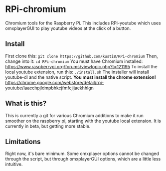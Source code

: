 # RPi-chromium
Chromium tools for the Raspberry Pi. This includes RPi-youtube which uses omxplayerGUI to play youtube videos at the click of a button.

## Install
First clone this: `git clone https://github.com/kusti8/RPi-chromium`
Then, change into it: `cd RPi-chromium`
You must have Chromium installed: https://www.raspberrypi.org/forums/viewtopic.php?t=121195
To install the local youtube extension, run this:
`./install.sh`
The installer will install youtube-dl and the native script. **You must install the chrome extension!** https://chrome.google.com/webstore/detail/rpi-youtube/laacchpjldmpbhkcjfmfcjijaekhhlgn

## What is this?
This is currently a git for various Chromium additions to make it run smoother on the raspberry pi, starting with the youtube local extension. It is currently in beta, but getting more stable.

## Limitations
Right now, it's bare minimum. Some omxplayer options cannot be changed through the script, but through omxplayerGUI options, which are a little less intuitive. 
